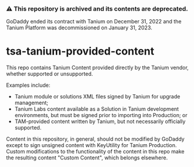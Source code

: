 ### ⚠️ This repository is archived and its contents are deprecated.
GoDaddy ended its contract with Tanium on December 31, 2022 and the Tanium Platform was decommissioned on January 31, 2023.

# tsa-tanium-provided-content
This repo contains Tanium Content provided directly by the Tanium vendor, whether supported or unsupported.

Examples include:
* Tanium module or solutions XML files signed by Tanium for upgrade management;
* Tanium Labs content available as a Solution in Tanium development environments, but must be signed prior to importing into Production; or
* TAM-provided content written by Tanium, but not necessarily officially supported.

Content in this repository, in general, should not be modified by GoDaddy except to sign unsigned content with KeyUtility for Tanium Production. Custom modifications to the functionality of the content in this repo make the resulting content "Custom Content", which belongs elsewhere.
